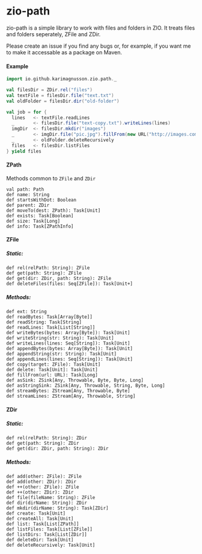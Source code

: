 # zio-path

zio-path is a simple library to work with files and folders in ZIO. It treats files and folders seperately, ZFile and ZDir.

Please create an issue if you find any bugs or, for example, if you want me to make it accessable as a package on Maven.

#### Example

```scala
import io.github.karimagnusson.zio.path._

val filesDir = ZDir.rel("files")
val textFile = filesDir.file("text.txt")
val oldFolder = filesDir.dir("old-folder")

val job = for {
  lines   <- textFile.readLines
  _       <- filesDir.file("text-copy.txt").writeLines(lines)
  imgDir  <- filesDir.mkdir("images")
  _       <- imgDir.file("pic.jpg").fillFrom(new URL("http://images.com/pic.jpg"))
  _       <- oldFolder.deleteRecursively
  files   <- filesDir.listFiles
} yield files
```

#### ZPath
Methods common to `ZFile` and `ZDir`

`val path: Path`  
`def name: String`  
`def startsWithDot: Boolean`  
`def parent: ZDir`  
`def moveTo(dest: ZPath): Task[Unit]`  
`def exists: Task[Boolean]`  
`def size: Task[Long]`  
`def info: Task[ZPathInfo]`  

#### ZFile

##### Static:
`def rel(relPath: String): ZFile`  
`def get(path: String): ZFile`  
`def get(dir: ZDir, path: String): ZFile`  
`def deleteFiles(files: Seq[ZFile]): Task[Unit+]`  

##### Methods:
`def ext: String`  
`def readBytes: Task[Array[Byte]]`  
`def readString: Task[String]`  
`def readLines: Task[List[String]]`  
`def writeBytes(bytes: Array[Byte]): Task[Unit]`  
`def writeString(str: String): Task[Unit]`  
`def writeLines(lines: Seq[String]): Task[Unit]`  
`def appendBytes(bytes: Array[Byte]): Task[Unit]`  
`def appendString(str: String): Task[Unit]`  
`def appendLines(lines: Seq[String]): Task[Unit]`  
`def copy(target: ZFile): Task[Unit]`  
`def delete: Task[Unit]: Task[Unit]`  
`def fillFrom(url: URL): Task[Long]`  
`def asSink: ZSink[Any, Throwable, Byte, Byte, Long]`  
`def asStringSink: ZSink[Any, Throwable, String, Byte, Long]`  
`def streamBytes: ZStream[Any, Throwable, Byte]`  
`def streamLines: ZStream[Any, Throwable, String]`  

#### ZDir

##### Static:
`def rel(relPath: String): ZDir`  
`def get(path: String): ZDir`  
`def get(dir: ZDir, path: String): ZDir`  

##### Methods:

`def add(other: ZFile): ZFile`  
`def add(other: ZDir): ZDir`  
`def ++(other: ZFile): ZFile`  
`def ++(other: ZDir): ZDir`  
`def file(fileName: String): ZFile`  
`def dir(dirName: String): ZDir`  
`def mkdir(dirName: String): Task[ZDir]`  
`def create: Task[Unit]`  
`def createAll: Task[Unit]`  
`def list: Task[List[ZPath]]`  
`def listFiles: Task[List[ZFile]]`  
`def listDirs: Task[List[ZDir]]`  
`def deleteDir: Task[Unit]`  
`def deleteRecursively: Task[Unit]`  

















